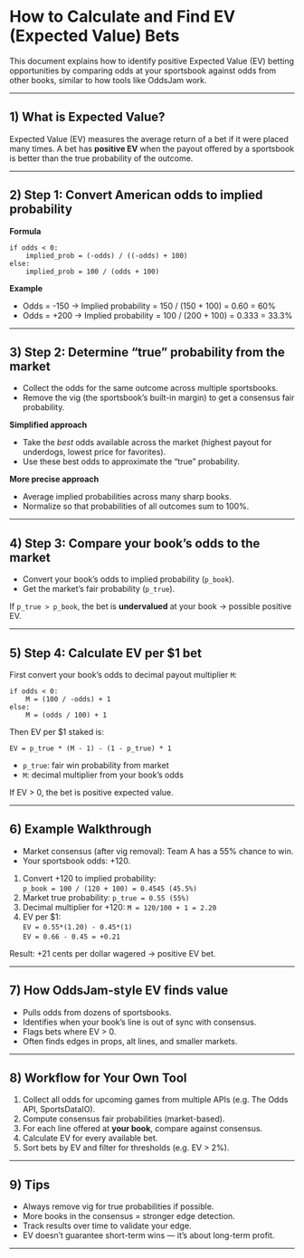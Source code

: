 # How to Calculate and Find EV (Expected Value) Bets

This document explains how to identify positive Expected Value (EV) betting opportunities by comparing odds at your sportsbook against odds from other books, similar to how tools like OddsJam work.

---

## 1) What is Expected Value?
Expected Value (EV) measures the average return of a bet if it were placed many times. A bet has **positive EV** when the payout offered by a sportsbook is better than the true probability of the outcome.

---

## 2) Step 1: Convert American odds to implied probability

**Formula**
```
if odds < 0:
    implied_prob = (-odds) / ((-odds) + 100)
else:
    implied_prob = 100 / (odds + 100)
```

**Example**
- Odds = -150 → Implied probability = 150 / (150 + 100) = 0.60 = 60%
- Odds = +200 → Implied probability = 100 / (200 + 100) = 0.333 = 33.3%

---

## 3) Step 2: Determine “true” probability from the market
- Collect the odds for the same outcome across multiple sportsbooks.
- Remove the vig (the sportsbook’s built-in margin) to get a consensus fair probability.

**Simplified approach**  
- Take the *best* odds available across the market (highest payout for underdogs, lowest price for favorites).  
- Use these best odds to approximate the “true” probability.

**More precise approach**  
- Average implied probabilities across many sharp books.  
- Normalize so that probabilities of all outcomes sum to 100%.

---

## 4) Step 3: Compare your book’s odds to the market
- Convert your book’s odds to implied probability (`p_book`).
- Get the market’s fair probability (`p_true`).

If `p_true > p_book`, the bet is **undervalued** at your book → possible positive EV.

---

## 5) Step 4: Calculate EV per $1 bet
First convert your book’s odds to decimal payout multiplier `M`:
```
if odds < 0:
    M = (100 / -odds) + 1
else:
    M = (odds / 100) + 1
```

Then EV per $1 staked is:
```
EV = p_true * (M - 1) - (1 - p_true) * 1
```

- `p_true`: fair win probability from market
- `M`: decimal multiplier from your book’s odds

If EV > 0, the bet is positive expected value.

---

## 6) Example Walkthrough

- Market consensus (after vig removal): Team A has a 55% chance to win.
- Your sportsbook odds: +120.

1. Convert +120 to implied probability:  
   `p_book = 100 / (120 + 100) = 0.4545 (45.5%)`
2. Market true probability: `p_true = 0.55 (55%)`
3. Decimal multiplier for +120: `M = 120/100 + 1 = 2.20`
4. EV per $1:  
   `EV = 0.55*(1.20) - 0.45*(1)`  
   `EV = 0.66 - 0.45 = +0.21`

Result: +21 cents per dollar wagered → positive EV bet.

---

## 7) How OddsJam-style EV finds value
- Pulls odds from dozens of sportsbooks.  
- Identifies when your book’s line is out of sync with consensus.  
- Flags bets where EV > 0.  
- Often finds edges in props, alt lines, and smaller markets.

---

## 8) Workflow for Your Own Tool
1. Collect all odds for upcoming games from multiple APIs (e.g. The Odds API, SportsDataIO).  
2. Compute consensus fair probabilities (market-based).  
3. For each line offered at **your book**, compare against consensus.  
4. Calculate EV for every available bet.  
5. Sort bets by EV and filter for thresholds (e.g. EV > 2%).  

---

## 9) Tips
- Always remove vig for true probabilities if possible.  
- More books in the consensus = stronger edge detection.  
- Track results over time to validate your edge.  
- EV doesn’t guarantee short-term wins — it’s about long-term profit.

---
